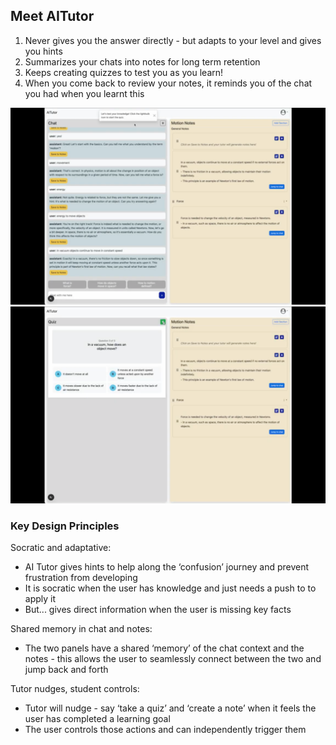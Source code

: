 ## Meet AITutor

1. Never gives you the answer directly - but adapts to your level and gives you hints
2. Summarizes your chats into   notes for long term retention
3. Keeps creating quizzes to test you as you learn!
4. When you come back to review  your notes, it reminds you of the chat you had when you learnt this

![alt text](https://github.com/niks1917/aitutor/blob/main/demo1.png)
![alt text](https://github.com/niks1917/aitutor/blob/main/demo3.png)

### Key Design Principles

Socratic and adaptative:
- AI Tutor gives hints to help along the ‘confusion’ journey and prevent frustration from developing
- It is socratic when the user has knowledge and just needs a push to to apply it
- But... gives direct information when the user is missing key facts

Shared memory in chat and notes:
- The two panels have a shared ‘memory’ of the chat context and the notes - this allows the user to seamlessly connect between the two and jump back and forth 

Tutor nudges, student controls:
- Tutor will nudge -  say ‘take a quiz’ and ‘create a note’ when it feels the user has completed a learning goal 
- The user controls those actions and can independently trigger them 
